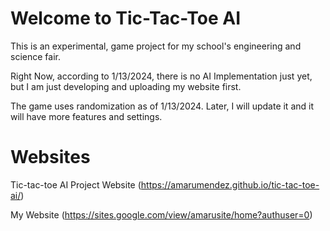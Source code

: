 # Welcome to Tic-Tac-Toe AI
This is an experimental, game project for my school's engineering and science fair. 

Right Now, according to 1/13/2024, there is no AI Implementation just yet, but I am just developing and uploading my website first.

The game uses randomization as of 1/13/2024. Later, I will update it and it will have more features and settings.

# Websites

Tic-tac-toe AI Project Website
(https://amarumendez.github.io/tic-tac-toe-ai/)

My Website
(https://sites.google.com/view/amarusite/home?authuser=0)

